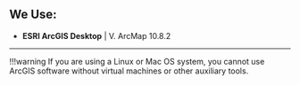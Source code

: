 ## We Use:

- **ESRI ArcGIS Desktop** | V. ArcMap 10.8.2

---

!!!warning 
    If you are using a Linux or Mac OS system, you cannot use ArcGIS software without virtual machines or other auxiliary tools.
